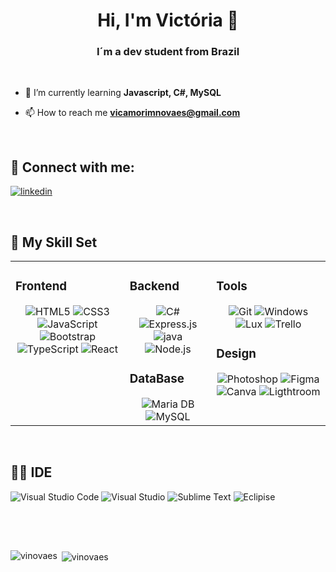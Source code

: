 <h1 align="center">Hi, I'm Victória 👋</h1>
<h3 align="center">I´m a dev student from Brazil</h3>
<br/>

- 🌱 I’m currently learning **Javascript, C#, MySQL**

- 📫 How to reach me **vicamorimnovaes@gmail.com**

<br/>

## 📱 Connect with me:

<a href="https://www.linkedin.com/in/victorianovaes/" target="blank"><img align="center" src="https://img.shields.io/badge/LinkedIn-0077B5?style=for-the-badge&logo=linkedin&logoColor=white" alt="linkedin"/></a>

<br/>

## 🚀 My Skill Set  
<table>
  <tr><td valign="top" width="33%">    
    
### Frontend  
<div align="center">
<img src="https://img.shields.io/badge/HTML-239120?style=for-the-badge&logo=html5&logoColor=white" alt="HTML5"/>
<img src="https://img.shields.io/badge/CSS-239120?&style=for-the-badge&logo=css3&logoColor=white" alt="CSS3"/>
<img src="https://img.shields.io/badge/JavaScript-F7DF1E?style=for-the-badge&logo=javascript&logoColor=black" alt="JavaScript"/>
<img src="https://img.shields.io/badge/Bootstrap-563D7C?style=for-the-badge&logo=bootstrap&logoColor=white" alt="Bootstrap"/>
<img src="https://img.shields.io/badge/TypeScript-007ACC?style=for-the-badge&logo=typescript&logoColor=white" alt="TypeScript"/>
<img src="https://img.shields.io/badge/React-20232A?style=for-the-badge&logo=react&logoColor=61DAFB" alt="React"/>
</div>

</td>
<td valign="top" width="25%">


### Backend  
<div align="center">  
<img src="https://img.shields.io/badge/C%23-239120?style=for-the-badge&logo=c-sharp&logoColor=white" alt="C#"/>  
<img src="https://img.shields.io/badge/Express.js-404D59?style=for-the-badge" alt="Express.js"/>  
<img src="https://img.shields.io/badge/Java-ED8B00?style=for-the-badge&logo=openjdk&logoColor=white" alt="java"/>  
<img src="https://img.shields.io/badge/Node.js-43853D?style=for-the-badge&logo=node.js&logoColor=white" alt="Node.js"/>  
</div>

### DataBase  
<div align="center">  
<img src="https://img.shields.io/badge/MariaDB-003545?style=for-the-badge&logo=mariadb&logoColor=white" alt="Maria DB"/>  
<img src="https://img.shields.io/badge/MySQL-005C84?style=for-the-badge&logo=mysql&logoColor=white" alt="MySQL"/>  
</div>  
</td><td valign="top" width="33%">

### Tools  
<div align="center">  
<img src="https://img.shields.io/badge/GIT-E44C30?style=for-the-badge&logo=git&logoColor=white" alt="Git"/>
<img src="https://img.shields.io/badge/Windows-0078D6?style=for-the-badge&logo=windows&logoColor=white" alt="Windows"/>
<img src="https://img.shields.io/badge/Linux-FCC624?style=for-the-badge&logo=linux&logoColor=black" alt="Lux"/>
<img src="https://img.shields.io/badge/Trello-0052CC?style=for-the-badge&logo=trello&logoColor=white" alt="Trello"/>
</div>

### Design
<div align="center">
<img src="https://img.shields.io/badge/Adobe%20Photoshop-31A8FF?style=for-the-badge&logo=Adobe%20Photoshop&logoColor=black" alt="Photoshop"/>  
<img src="https://img.shields.io/badge/Figma-F24E1E?style=for-the-badge&logo=figma&logoColor=white" alt="Figma"/>  
<img src="https://img.shields.io/badge/Canva-%2300C4CC.svg?&style=for-the-badge&logo=Canva&logoColor=white" alt="Canva"/>  
<img src="https://img.shields.io/badge/Adobe%20Lightroom-31A8FF?style=for-the-badge&logo=Adobe%20Lightroom&logoColor=white" alt="Ligthtroom"/>  
</div>

</td></tr></table>  

<br/>  


## 👩‍💻 IDE


<img src="https://img.shields.io/badge/Visual_Studio_Code-0078D4?style=for-the-badge&logo=visual%20studio%20code&logoColor=white" alt="Visual Studio Code"/> <img src="https://img.shields.io/badge/Visual_Studio-5C2D91?style=for-the-badge&logo=visual%20studio&logoColor=white" alt="Visual Studio"/> <img src="https://img.shields.io/badge/sublime_text-%23575757.svg?&style=for-the-badge&logo=sublime-text&logoColor=important" alt="Sublime Text"/> <img src="https://img.shields.io/badge/Eclipse-2C2255?style=for-the-badge&logo=eclipse&logoColor=white" alt="Eclipise"/>


<br/>
<br/>

##

<p><img align="left" src="https://github-readme-stats.vercel.app/api/top-langs?username=vinovaes&show_icons=true&locale=en&layout=compact&theme=transparent" alt="vinovaes" /></p>
<p>&nbsp;<img align="center" src="https://github-readme-stats.vercel.app/api?username=vinovaes&show_icons=true&theme=transparent" alt="vinovaes" /></p>

